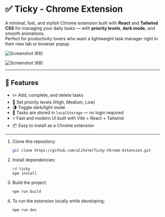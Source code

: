 # ✅ Ticky - Chrome Extension

A minimal, fast, and stylish Chrome extension built with **React** and **Tailwind CSS** for managing your daily tasks — with **priority levels**, **dark mode**, and smooth animations.  
Perfect for productivity lovers who want a lightweight task manager right in their new tab or browser popup.

![Screenshot (66)](https://github.com/user-attachments/assets/8f91d456-6599-44f1-8aa2-a67518a159a1)

![Screenshot (68)](https://github.com/user-attachments/assets/ad452461-4cd3-47aa-b3ac-49c249f44dca)

---

## 🚀 Features

- ✏️ Add, complete, and delete tasks
- 🎯 Set priority levels (High, Medium, Low)
- 🌗 Toggle dark/light mode
- 💾 Tasks are stored in `localStorage` — no login required
- ⚡ Fast and modern UI built with Vite + React + Tailwind
- 📦 Easy to install as a Chrome extension

---

1. Clone this repository:

   ```bash
   git clone https://github.com/alihstm/Ticky-Chrome-Extension.git
   ```
2. Install dependencies:

   ```bash
   cd ticky
   npm install
   ```
3. Build the project:

   ```bash
   npm run build
   ```
4. To run the extension locally while developing:

   ```bash
   npm run dev
   ```

